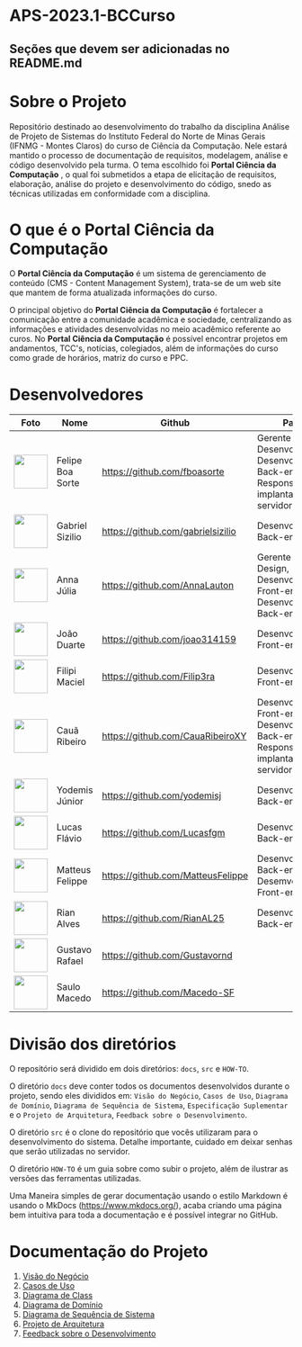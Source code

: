 # APS-2023.1-BCCurso

## Seções que devem ser adicionadas no README.md

# **Sobre o Projeto**

Repositório destinado ao desenvolvimento do trabalho da disciplina Análise de Projeto de Sistemas do Instituto Federal do Norte de Minas Gerais (IFNMG - Montes Claros) do curso de Ciência da Computação. Nele estará mantido o processo de documentação de requisitos, modelagem, análise e código desenvolvido pela turma. O tema escolhido foi **Portal Ciência da Computação** , o qual foi submetidos a etapa de elicitação de requisitos, elaboração, análise do projeto e desenvolvimento do código, snedo as técnicas utilizadas em conformidade com a disciplina.

#  **O que é o Portal Ciência da Computação**

O **Portal Ciência da Computação** é um sistema de gerenciamento de conteúdo (CMS - Content Management System), trata-se de um web site que mantem de forma atualizada informações do curso.

O principal objetivo do **Portal Ciência da Computação** é fortalecer a comunicação entre a comunidade acadêmica e sociedade, centralizando as informações e atividades desenvolvidas no meio acadêmico referente ao curos. No **Portal Ciência da Computação** é possível encontrar projetos em andamentos, TCC's, notícias, colegiados, além de informações do curso como grade de horários, matriz do curso e PPC.

# **Desenvolvedores**

| Foto | Nome | Github | Papel |
| --- | --- | --- | --- |
| <img src="https://github.com/fboasorte.png" width="60px;"/><br /> | Felipe Boa Sorte | https://github.com/fboasorte | Gerente de Desenvolvimento, Desenvolvedor Back-end, Responsável pela implantação do servidor |
| <img src="https://github.com/gabrielsizilio.png" width="60px;"/><br /> | Gabriel Sizilio | https://github.com/gabrielsizilio | Desenvolvedor Back-end |
| <img src="https://github.com/AnnaLauton.png" width="60px;"/><br /> | Anna Júlia | https://github.com/AnnaLauton | Gerente de Design, Desenvolvedor Front-end,  Desenvolvedor Back-end |
| <img src="https://github.com/joao314159.png" width="60px;"/><br /> | João Duarte | https://github.com/joao314159 | Desenvolvedor Front-end |
| <img src="https://github.com/Filip3ra.png" width="60px;"/><br /> | Filipi Maciel  | https://github.com/Filip3ra | Desenvolvedor Front-end |
| <img src="https://github.com/CauaRibeiroXY.png" width="60px;"/><br /> | Cauã Ribeiro  | https://github.com/CauaRibeiroXY | Desenvolvedor Front-end, Desenvolvedor Back-end, Responsável pela implantação do servidor |
| <img src="https://github.com/yodemisj.png" width="60px;"/><br /> | Yodemis Júnior  | https://github.com/yodemisj |  Desenvolvedor Back-end |
| <img src="https://github.com/Lucasfgm.png" width="60px;"/><br /> | Lucas Flávio | https://github.com/Lucasfgm |  Desenvolvedor Back-end |
| <img src="https://github.com/MatteusFelippe.png" width="60px;"/><br /> | Matteus Felippe | https://github.com/MatteusFelippe |  Desenvolvedor Back-end, Desemvolvedor Front-end |
| <img src="https://github.com/RianAL25.png" width="60px;"/><br /> | Rian Alves | https://github.com/RianAL25 |  Desenvolvedor Back-end, Tester |
| <img src="https://github.com/Gustavornd.png" width="60px;"/><br /> | Gustavo Rafael | https://github.com/Gustavornd |  |
| <img src="https://github.com/Macedo-SF.png" width="60px;"/><br /> | Saulo Macedo | https://github.com/Macedo-SF |  |


# **Divisão dos diretórios**

O repositório será dividido em dois diretórios: `docs`, `src` e `HOW-TO`. 

O diretório  `docs` deve conter todos os documentos desenvolvidos durante o projeto, sendo eles divididos em: `Visão do Negócio`, `Casos de Uso`, `Diagrama de Domínio`, `Diagrama de Sequência de Sistema`, `Especificação Suplementar` e o `Projeto de Arquitetura`, `Feedback sobre o Desenvolvimento`. 

O diretório `src` é o clone do repositório que vocês utilizaram para o desenvolvimento do sistema. Detalhe importante, cuidado em deixar senhas que serão utilizadas no servidor. 

O diretório `HOW-TO` é um guia sobre como subir o projeto, além de ilustrar as versões das ferramentas utilizadas. 


Uma Maneira simples de gerar documentação usando o estilo Markdown é usando o MkDocs (https://www.mkdocs.org/), acaba criando uma página bem intuitiva para toda a documentação e é possível integrar no GitHub. 

# Documentação do Projeto

1. [Visão do Negócio](https://github.com/luciofdsantos/APS-2023.1-BCCurso/blob/a344626cfddefdb3d188645fa0c547475ea3b6d8/docs/Visao_do_Negocio.pdf)
2. [Casos de Uso](https://github.com/seu-usuario/seu-repositorio/blob/main/casos_de_uso.md)
3. [Diagrama de Class](https://github.com/luciofdsantos/APS-2023.1-BCCurso/blob/bae3e525e69c618c1eb5f8dbf37948c39dd8f298/docs/Diagrama_de_Classe.pdf)
4. [Diagrama de Domínio](https://github.com/seu-usuario/seu-repositorio/blob/main/diagrama_de_dominio.md)
5. [Diagrama de Sequência de Sistema](https://github.com/luciofdsantos/APS-2023.1-BCCurso/blob/3388d049332d77e022343a6ea69cf0f86495ca1b/docs/Diagrama_Sequencia.pdf)
6. [Projeto de Arquitetura](https://github.com/seu-usuario/seu-repositorio/blob/main/projeto_de_arquitetura.md)
7. [Feedback sobre o Desenvolvimento](https://github.com/luciofdsantos/APS-2023.1-BCCurso/blob/main/docs/Feedback%20sobre%20o%20Desenvolvimento.md)


